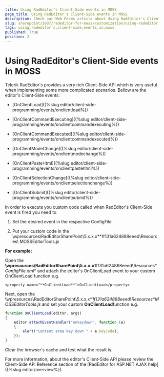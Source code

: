 ```yaml
---
title: Using RadEditor's Client-Side events in MOSS
page_title: Using RadEditor's Client-Side events in MOSS
description: Check our Web Forms article about Using RadEditor's Client-Side events in MOSS.
slug: sharepoint/2007/radeditor-for-moss/customization/using-radeditor's-client-side-events-in-moss
tags: using,radeditor's,client-side,events,in,moss
published: True
position: 2
---
```


# Using RadEditor's Client-Side events in MOSS

Telerik RadEditor's provides a very rich Client-Side API which is very useful when implementing some more complicated scenarios. Bellow are the editor's Client-Side events:

* [OnClientLoad]({%slug editor/client-side-programming/events/onclientload%})

* [OnClientCommandExecuting]({%slug editor/client-side-programming/events/onclientcommandexecuting%})

* [OnClientCommandExecuted]({%slug editor/client-side-programming/events/onclientcommandexecuted%})

* [OnClientModeChange]({%slug editor/client-side-programming/events/onclientmodechange%})

* [OnClientPasteHtml]({%slug editor/client-side-programming/events/onclientpastehtml%})

* [OnClientSelectionChange]({%slug editor/client-side-programming/events/onclientselectionchange%})

* [OnClientSubmit]({%slug editor/client-side-programming/events/onclientsubmit%})



In order to execute you custom code called when RadEditor's Client-Side event is fired you need to:

1. Set the desired event in the respective ConfigFile

1. Put your custom code in the \wpresources\RadEditorSharePoint\5.x.x.x**1f131a624888eeed\Resources\ MOSSEditorTools.js

**For example:**

Open the **\wpresources\RadEditorSharePoint\5.x.x.x**1f131a624888eeed\Resources\**ConfigFile.xml** and attach the editor's OnClientLoad event to your custom OnClientLoad function e.g.

`<property name="**OnClientLoad**">OnClientLoad</property>`

Next, open the \wpresources\RadEditorSharePoint\5.x.x.x**1f131a624888eeed\Resources\**MOSSEditorTools.js** and set your custom **OnClientLoad**function e.g.

````JavaScript
function OnClientLoad(editor, args)
{
	editor.attachEventHandler("onkeydown", function (e)
	{
		alert("Content area key down " + e.keyCode);
	});
}
````

Clear the browser's cache and test what the result is.

For more information, about the editor's Client-Side API please review the Client-Side API Reference section of the [RadEditor for ASP.NET AJAX help]({%slug editor/overview%}).
